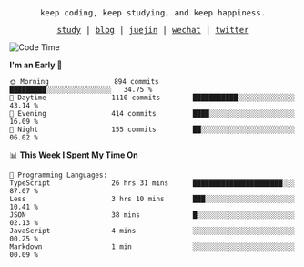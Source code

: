 <p align="center">
  <samp>
    <span>keep coding, keep studying, and keep happiness.</span>
  </samp>
</p>

<p align="center">
  <samp>
    <a href="https://github.com/ouduidui/fe-study">study</a> |
    <a href="https://deweyou.me">blog</a>  |
    <a href="https://juejin.cn/user/4309700183594366">juejin</a> |
    <a href="https://user-images.githubusercontent.com/54696834/165071004-6509e3f2-90c3-448c-9d92-3da42b0c2021.jpeg">wechat</a> |
    <a href="https://twitter.com/ouduidui">twitter</a>
  </samp>
</p>

<!--START_SECTION:waka-->
![Code Time](http://img.shields.io/badge/Code%20Time-2%2C973%20hrs%2010%20mins-blue)

**I'm an Early 🐤** 

```text
🌞 Morning                894 commits         █████████░░░░░░░░░░░░░░░░   34.75 % 
🌆 Daytime                1110 commits        ███████████░░░░░░░░░░░░░░   43.14 % 
🌃 Evening                414 commits         ████░░░░░░░░░░░░░░░░░░░░░   16.09 % 
🌙 Night                  155 commits         ██░░░░░░░░░░░░░░░░░░░░░░░   06.02 % 
```


📊 **This Week I Spent My Time On** 

```text
💬 Programming Languages: 
TypeScript               26 hrs 31 mins      ██████████████████████░░░   87.07 % 
Less                     3 hrs 10 mins       ███░░░░░░░░░░░░░░░░░░░░░░   10.41 % 
JSON                     38 mins             █░░░░░░░░░░░░░░░░░░░░░░░░   02.13 % 
JavaScript               4 mins              ░░░░░░░░░░░░░░░░░░░░░░░░░   00.25 % 
Markdown                 1 min               ░░░░░░░░░░░░░░░░░░░░░░░░░   00.09 % 
```


<!--END_SECTION:waka-->
